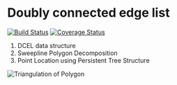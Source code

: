 # Doubly connected edge list

[![Build Status](https://travis-ci.org/4x7y/ComputationalGeometry.svg?branch=master)](https://travis-ci.org/4x7y/ComputationalGeometry) [![Coverage Status](https://coveralls.io/repos/github/4x7y/ComputationalGeometry/badge.svg?branch=master)](https://coveralls.io/github/4x7y/ComputationalGeometry?branch=master)


1. DCEL data structure
2. Sweepline Polygon Decomposition
3. Point Location using Persistent Tree Structure

![Triangulation of Polygon](http://i.imgur.com/ua15W7C.png)
